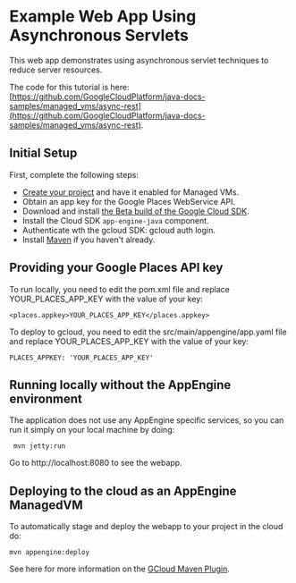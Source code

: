 
# Example Web App Using Asynchronous Servlets #

This web app demonstrates using asynchronous servlet techniques to reduce server resources.

The code for this tutorial is here: [https://github.com/GoogleCloudPlatform/java-docs-samples/managed_vms/async-rest](https://github.com/GoogleCloudPlatform/java-docs-samples/managed_vms/async-rest).


## Initial Setup ##

First, complete the following steps:

- [Create your project](https://developers.google.com/appengine/docs/managed-vms/) and have it enabled for Managed VMs.
- Obtain an app key for the Google Places WebService API.
- Download and install [the Beta build of the Google Cloud SDK](https://developers.google.com/cloud/sdk/#Quick_Start).
- Install the Cloud SDK `app-engine-java` component.
- Authenticate wth the gcloud SDK: gcloud auth login.
- Install [Maven](http://maven.apache.org/download.cgi) if you haven't already.
   

## Providing your Google Places API key ##

To run locally, you need to edit the pom.xml file and replace YOUR_PLACES_APP_KEY with the value of your key:

    <places.appkey>YOUR_PLACES_APP_KEY</places.appkey>

To deploy to gcloud, you need to edit the src/main/appengine/app.yaml file and replace YOUR_PLACES_APP_KEY with the value of your key:

    PLACES_APPKEY: 'YOUR_PLACES_APP_KEY'

    
## Running locally without the AppEngine environment ##

The application does not use any AppEngine specific services, so you can run it simply on your local machine by doing: 

     mvn jetty:run 

Go to  http://localhost:8080 to see the webapp.
 

## Deploying to the cloud as an AppEngine ManagedVM ##

To automatically stage and deploy the webapp to your project in the cloud do:  

    mvn appengine:deploy  

See here for more information on the [GCloud Maven Plugin](https://github.com/GoogleCloudPlatform/gcloud-maven-plugin).

